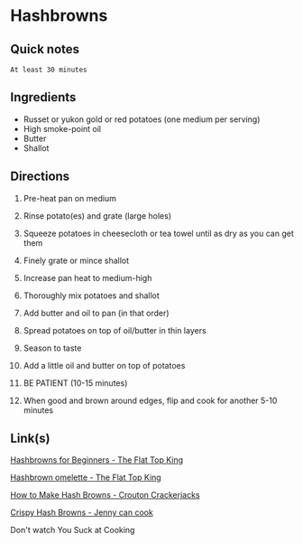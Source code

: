 # Hashbrowns

## Quick notes 
```
At least 30 minutes
```

## Ingredients
+ Russet or yukon gold or red potatoes (one medium per serving)
+ High smoke-point oil
+ Butter
+ Shallot



## Directions
1. Pre-heat pan on medium

1. Rinse potato(es) and grate (large holes)
1. Squeeze potatoes in cheesecloth or tea towel until as dry as you can get them

1. Finely grate or mince shallot

1. Increase pan heat to medium-high

1. Thoroughly mix potatoes and shallot

1. Add butter and oil to pan (in that order)
1. Spread potatoes on top of oil/butter in thin layers
1. Season to taste
1. Add a little oil and butter on top of potatoes

1. BE PATIENT (10-15 minutes)

1. When good and brown around edges, flip and cook for another 5-10 minutes



## Link(s)
[Hashbrowns for Beginners - The Flat Top King](https://www.youtube.com/watch?v=TIax2ISUYHQ)

[Hashbrown omelette - The Flat Top King](https://www.youtube.com/watch?v=hgRxNqZAq5E)

[How to Make Hash Browns - Crouton Crackerjacks](https://www.youtube.com/watch?v=7xDmCLP5mhY)

[Crispy Hash Browns - Jenny can cook](https://www.youtube.com/watch?v=O0dbSxAKljk)


Don't watch You Suck at Cooking
